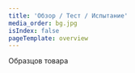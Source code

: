 ```yaml
---
title: 'Обзор / Тест / Испытание'
media_order: bg.jpg
isIndex: false
pageTemplate: overview
---
```


Образцов товара
